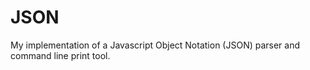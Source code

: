# JSON
My implementation of a Javascript Object Notation (JSON) parser and command line print tool.
